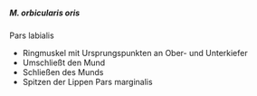 ##### M. orbicularis oris
Pars labialis
*   Ringmuskel mit Ursprungspunkten an Ober- und Unterkiefer
*   Umschließt den Mund
*   Schließen des Munds
*   Spitzen der Lippen
Pars marginalis